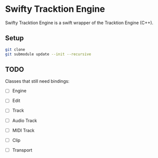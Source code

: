 # Swifty Tracktion Engine

Swifty Tracktion Engine is a swift wrapper of the Tracktion Engine (C++).

## Setup

```bash
git clone 
git submodule update --init --recursive
```

## TODO

Classes that still need bindings:

- [ ] Engine
- [ ] Edit
- [ ] Track
- [ ] Audio Track
- [ ] MIDI Track
- [ ] Clip
- [ ] Transport

